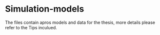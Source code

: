 # Simulation-models

The files contain apros models and data for the thesis, more details please refer to the Tips inculued.
